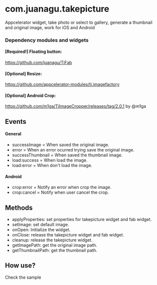 # com.juanagu.takepicture
Appcelerator widget, take photo or select to gallery, generate a thumbnail and original image, work for iOS and Android

### Dependency modules and widgets


#### [Required!] Floating button:
https://github.com/juanagu/TiFab

#### [Optional] Resize:
https://github.com/appcelerator-modules/ti.imagefactory

#### [Optional] Android Crop:
https://github.com/m1ga/TiImageCropper/releases/tag/2.0.1 by @m1ga

## Events

#### General

* successImage = When saved the original image.
* error = When an error ocurred trying save the original image.
* successThumbnail = When saved the thumbnail image.
* load:success = When load the image.
* load:error = When don't load the image.

#### Android

* crop:error = Notify an error when crop the image.
* crop:cancel = Notify when user cancel the crop.


## Methods

* applyProperties: set properties for takepicture widget and fab widget.
* setImage: set default image.
* onOpen: Initialize the widget.
* onClose: release the takepicture widget and fab widget.
* cleanup: release the takepicture widget.
* getImagePath: get the original image path.
* getThumbnailPath: get the thumbnail path.



## How use?

Check the sample
